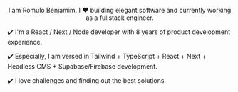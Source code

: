 <p align="center"> I am Romulo Benjamim. I ❤️ building elegant software and currently working as a fullstack engineer. </p>

:heavy_check_mark: I'm a React / Next / Node developer with 8 years of product development experience.

:heavy_check_mark: Especially, I am versed in Tailwind + TypeScript + React + Next + Headless CMS + Supabase/Firebase development.

:heavy_check_mark: I love challenges and finding out the best solutions.

